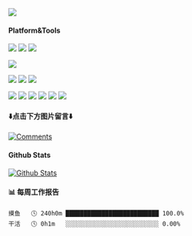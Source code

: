 <img src="https://api.moedog.org/count/@github.readme?theme=booru-lewd">

#### Platform&Tools
[![](https://img.shields.io/badge/Windows-11-2376bc?style=flat-square&logo=windows&logoColor=ffffff)](https://www.microsoft.com/windows/get-windows-11)
[![](https://img.shields.io/badge/Windows%20Server-2025-262577?style=flat-square&logo=windows&logoColor=ffffff)](https://www.microsoft.com/windows-server)
[![](https://img.shields.io/badge/REDMI-Note%2014%20Pro-f45a00?style=flat-square&logo=xiaomi&logoColor=ffffff)](https://www.mi.com/)

[![](https://img.shields.io/badge/IDE-Android%20Studio%20Code-green?style=flat-square&logo=Android-studio-code&logoColor=ffffff)](https://developer.android.google.cn/studio/)

[![](https://img.shields.io/badge/-HTML5-E34F26?style=flat-square&logo=html5&logoColor=white)](https://html.spec.whatwg.org/)
[![](https://img.shields.io/badge/-CSS3-1572B6?style=flat-square&logo=css3&logoColor=white)](https://www.w3.org/Style/CSS/)
[![](https://img.shields.io/badge/-JavaScript-f7e018?style=flat-square&logo=javascript&logoColor=white)](https://www.ecma-international.org/)

[![](https://img.shields.io/badge/-Git-f05032?style=flat-square&logo=git&logoColor=white)](https://git-scm.com/)
[![](https://img.shields.io/badge/-PHP-777bb4?style=flat-square&logo=php&logoColor=ffffff)](https://www.php.net/)
[![](https://img.shields.io/badge/-Node.js-43853d?style=flat-square&logo=node.js&logoColor=ffffff)](https://nodejs.org/)
[![](https://img.shields.io/badge/-NPM-cb3837?style=flat-square&logo=npm&logoColor=white)](https://npmjs.com/)
[![](https://img.shields.io/badge/-MySQL-4479a1?style=flat-square&logo=mysql&logoColor=white)](https://www.mysql.com/)
[![](https://img.shields.io/badge/-Microsoft%20IIS-00a8e8?style=flat-square&logo=microsoft&logoColor=ffffff)](https://www.iis.net/)

#### ⬇️点击下方图片留言⬇️
[![Comments](https://api.moedog.org/room/@xinko-neko.github/svg?width=600&height=160&limit=20&theme=light&title=xinko-neko@github:%20~&fontSize=13)](https://api.moedog.org/room/@xinko-neko.github?title=%E7%8B%97%E5%AD%90%E7%9A%84%20Github%20%E7%95%99%E8%A8%80%E6%9D%BF)

#### Github Stats
[![Github Stats](https://github-readme-stats-one-bice.vercel.app/api?username=xinko-neko&show_icons=true&line_height=20&role=OWNER,ORGANIZATION_MEMBER,COLLABORATOR)](https://github.com/anuraghazra/github-readme-stats)

#### 📊 每周工作报告
```text
摸鱼   🕓 240h0m ██████████████████████████ 100.0%
干活   🕓 0h1m   ░░░░░░░░░░░░░░░░░░░░░░░░░░ 0.00%
```

<!--
**xinko-neko/xinko-neko** is a ✨ _special_ ✨ repository because its `README.md` (this file) appears on your GitHub profile.

Here are some ideas to get you started:

- 🔭 I’m currently working on ...
- 🌱 I’m currently learning ...
- 👯 I’m looking to collaborate on ...
- 🤔 I’m looking for help with ...
- 💬 Ask me about ...
- 📫 How to reach me: ...
- 😄 Pronouns: ...
- ⚡ Fun fact: ...
-->
